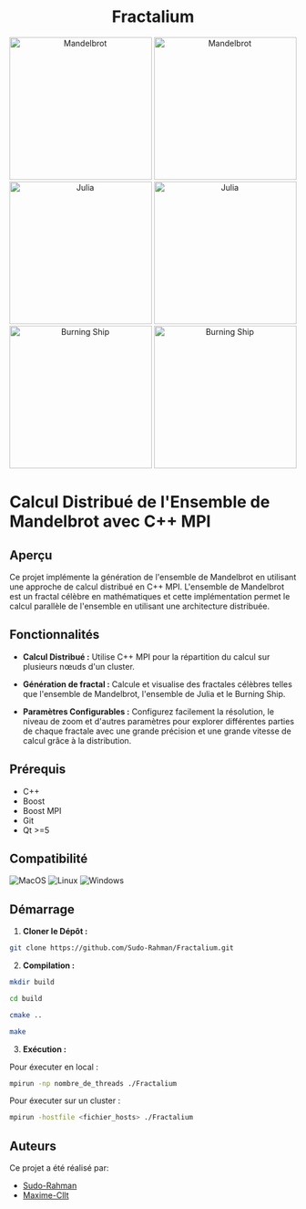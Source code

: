 <h1 align="center">Fractalium</h1>

<p align="center">
  <img width="250px" height="250px" src="https://github.com/Sudo-Rahman/Fractalium/blob/main/documentation/image/mandelbrot1.png" alt="Mandelbrot" />
  <img width="250px" height="250px" src="https://github.com/Sudo-Rahman/Fractalium/blob/main/documentation/image/mandelbrot2.png" alt="Mandelbrot" />
  <img width="250px" height="250px" src="https://github.com/Sudo-Rahman/Fractalium/blob/main/documentation/image/julia1.png" alt="Julia" />
  <img width="250px" height="250px" src="https://github.com/Sudo-Rahman/Fractalium/blob/main/documentation/image/julia2.png" alt="Julia" />
  <img width="250px" height="250px" src="https://github.com/Sudo-Rahman/Fractalium/blob/main/documentation/image/bs1.png" alt="Burning Ship" />
  <img width="250px" height="250px" src="https://github.com/Sudo-Rahman/Fractalium/blob/main/documentation/image/bs2.png" alt="Burning Ship" />
</p>

# Calcul Distribué de l'Ensemble de Mandelbrot avec C++ MPI

## Aperçu

Ce projet implémente la génération de l'ensemble de Mandelbrot en utilisant
une approche de calcul distribué en C++ MPI. L'ensemble de Mandelbrot est un
fractal célèbre en mathématiques et cette implémentation permet le calcul parallèle de l'ensemble en utilisant une
architecture distribuée.

## Fonctionnalités

- **Calcul Distribué :** Utilise C++ MPI pour la répartition du calcul sur plusieurs nœuds d'un cluster.

- **Génération de fractal :** Calcule et visualise des fractales célèbres telles que l'ensemble de Mandelbrot,
  l'ensemble de Julia et le Burning Ship.

- **Paramètres Configurables :** Configurez facilement la résolution, le niveau de zoom et d'autres paramètres pour
  explorer différentes parties de chaque fractale avec une grande précision et une grande vitesse de calcul grâce à la
  distribution.

## Prérequis

- C++
- Boost
- Boost MPI
- Git
- Qt >=5

## Compatibilité

<img src="https://img.shields.io/badge/OS-MacOS-informational?style=flat&logo=apple&logoColor=white&color=2bbc8a" alt="MacOS" />
<img src="https://img.shields.io/badge/OS-Linux-informational?style=flat&logo=linux&logoColor=white&color=2bbc8a" alt="Linux" />
<img src="https://img.shields.io/badge/OS-Windows-informational?style=flat&logo=windows&logoColor=white&color=2bbc8a" alt="Windows" />

## Démarrage

1. **Cloner le Dépôt :**

```bash
git clone https://github.com/Sudo-Rahman/Fractalium.git
```

2. **Compilation :**

```bash
mkdir build
```

```bash
cd build
```

```bash
cmake ..
```

```bash
make
```

3. **Exécution :**

Pour éxecuter en local :

```bash
mpirun -np nombre_de_threads ./Fractalium
```

Pour éxecuter sur un cluster :

```bash
mpirun -hostfile <fichier_hosts> ./Fractalium
```

## Auteurs

Ce projet a été réalisé par:

- [Sudo-Rahman](https://github.com/Sudo-Rahman)
- [Maxime-Cllt](https://github.com/Maxime-Cllt)


